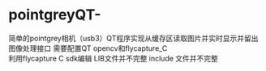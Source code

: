 # pointgreyQT-
简单的pointgrey相机（usb3）QT程序实现从缓存区读取图片并实时显示并留出图像处理接口
需要配置QT opencv和flycapture_C  
利用flycapture C sdk编辑
LIB文件并不完整
include 文件并不完整
